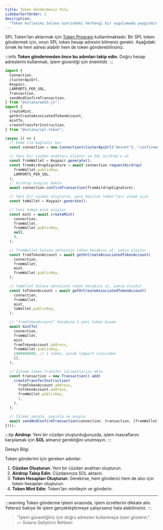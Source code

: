 ```yaml
---
title: Token Göndermenin Yolu
sidebarSortOrder: 2
description:
  "Token kullanımı Solana üzerindeki herhangi bir uygulamada yaygındır. Solana üzerinde token göndermeyi öğrenin."
---
```


SPL Token'ları aktarmak için [Token Program][1] kullanılmaktadır. Bir SPL token göndermek için, onun SPL token hesap adresini bilmeniz gerekir. Aşağıdaki örnek ile hem adresi alabilir hem de token gönderebilirsiniz.

:::info
**Token göndermeden önce bu adımları takip edin.** Doğru hesap adreslerini kullanmak, işlem güvenliği için önemlidir.
:::

```typescript filename="send-tokens.ts"
import {
  Connection,
  clusterApiUrl,
  Keypair,
  LAMPORTS_PER_SOL,
  Transaction,
  sendAndConfirmTransaction,
} from "@solana/web3.js";
import {
  createMint,
  getOrCreateAssociatedTokenAccount,
  mintTo,
  createTransferInstruction,
} from "@solana/spl-token";

(async () => {
  // Küme ile bağlantı kur
  const connection = new Connection(clusterApiUrl("devnet"), "confirmed");

  // Yeni bir cüzdan anahtarı oluştur ve SOL airdrop'u al
  const fromWallet = Keypair.generate();
  const fromAirdropSignature = await connection.requestAirdrop(
    fromWallet.publicKey,
    LAMPORTS_PER_SOL,
  );
  // Airdrop onayını bekle
  await connection.confirmTransaction(fromAirdropSignature);

  // Yeni bir cüzdan oluşturun, yeni basılan token'ları almak için
  const toWallet = Keypair.generate();

  // Yeni token mint oluştur
  const mint = await createMint(
    connection,
    fromWallet,
    fromWallet.publicKey,
    null,
    9,
  );

  // fromWallet Solana adresinin token hesabını al, yoksa oluştur
  const fromTokenAccount = await getOrCreateAssociatedTokenAccount(
    connection,
    fromWallet,
    mint,
    fromWallet.publicKey,
  );

  // toWallet Solana adresinin token hesabını al, yoksa oluştur
  const toTokenAccount = await getOrCreateAssociatedTokenAccount(
    connection,
    fromWallet,
    mint,
    toWallet.publicKey,
  );

  // "fromTokenAccount" hesabına 1 yeni token basma
  await mintTo(
    connection,
    fromWallet,
    mint,
    fromTokenAccount.address,
    fromWallet.publicKey,
    1000000000, // 1 token, ancak lamport cinsinden
    [],
  );

  // İşleme token transfer talimatlarını ekle
  const transaction = new Transaction().add(
    createTransferInstruction(
      fromTokenAccount.address,
      toTokenAccount.address,
      fromWallet.publicKey,
      1,
    ),
  );

  // İşlemi imzala, yayınla ve onayla
  await sendAndConfirmTransaction(connection, transaction, [fromWallet]);
})();
```

:::tip
**Airdrop**: Yeni bir cüzdan oluşturduğunuzda, işlem masraflarını karşılamak için **SOL** almanız gerektiğini unutmayın.
:::


Detaylı Bilgi

Token gönderimi için gereken adımlar:
1. **Cüzdan Oluşturun**: Yeni bir cüzdan anahtarı oluşturun.
2. **Airdrop Talep Edin**: Cüzdanınıza SOL aktarın.
3. **Token Hesapları Oluşturun**: Gerekirse, hem gönderici hem de alıcı için token hesapları oluşturun.
4. **Token Mint Edin**: Token'ları mintleyin ve gönderin.



--- 

:::warning
Token gönderme işlemi sırasında, işlem ücretlerini dikkate alın. Yetersiz bakiye ile işlem gerçekleştirmeye çalışırsanız hata alabilirsiniz.
:::

> "İşlem güvenliğiniz için doğru adresleri kullanmaya özen gösterin."  
> — Solana Geliştirici Rehberi

[1]: https://spl.solana.com/token